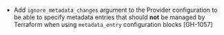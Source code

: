 * Add `ignore_metadata_changes` argument to the Provider configuration to be able to specify metadata entries that should **not**
  be managed by Terraform when using `metadata_entry` configuration blocks [GH-1057]
